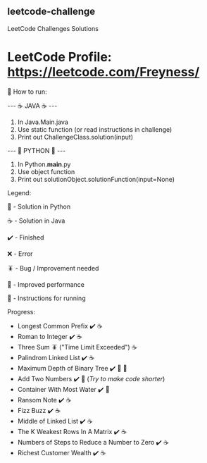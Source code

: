 ## leetcode-challenge
LeetCode Challenges Solutions

# LeetCode Profile: https://leetcode.com/Freyness/

:open_book: How to run: 


--- :coffee: JAVA :coffee: --- 
1. In Java.Main.java 
2. Use static function (or read instructions in challenge)
3. Print out ChallengeClass.solution(input)


--- :snake: PYTHON :snake: ---
1. In Python.__main__.py
2. Use object function
3. Print out solutionObject.solutionFunction(input=None)

Legend:

:snake: - Solution in Python

:coffee: - Solution in Java

:heavy_check_mark: - Finished

:x: - Error

:cockroach: - Bug / Improvement needed

:rocket: - Improved performance

:page_facing_up: - Instructions for running

Progress:

- Longest Common Prefix :heavy_check_mark: :coffee:
- Roman to Integer :heavy_check_mark: :coffee:
- Three Sum :cockroach: ("Time Limit Exceeded") :coffee:
- Palindrom Linked List :heavy_check_mark: :coffee:
- Maximum Depth of Binary Tree :heavy_check_mark:  :rocket: :snake:
- Add Two Numbers :heavy_check_mark: :snake: (*Try to make code shorter*)
- Container With Most Water :heavy_check_mark: :snake:
- Ransom Note :heavy_check_mark: :coffee:
- Fizz Buzz :heavy_check_mark: :coffee:
- Middle of Linked List :heavy_check_mark: :coffee:
- The K Weakest Rows In A Matrix :heavy_check_mark: :coffee:
- Numbers of Steps to Reduce a Number to Zero :heavy_check_mark: :coffee:
- Richest Customer Wealth :heavy_check_mark: :coffee:
